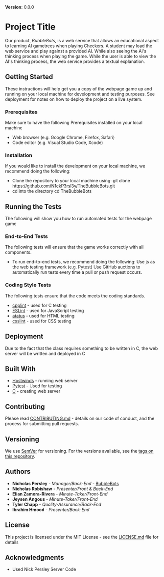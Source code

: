 **Version:** 0.0.0
# Project Title
Our product, _BubbleBots_, is a web service that allows an educational aspect to learning AI gametrees when playing Checkers. A student may load the web service and play against a provided AI. While also seeing the AI's thinking process when playing the game. While the user is able to view the AI's thinking process, the web service provides a textual explanation.

## Getting Started

These instructions will help get you a copy of the webpage game up and running on your local machine for development and testing purposes. See deployment for notes on how to deploy the project on a live system.

### Prerequisites
Make sure to have the following Prerequisites installed on your local machine
- Web browser (e.g. Google Chrome, Firefox, Safari)
- Code editor (e.g. Visual Studio Code, Xcode)
  
### Installation
If you would like to install the development on your local machine, we recommend doing the following:
- Clone the repository to your local machine using:
    git clone https://github.com/N1ckP3rsl3y/TheBubbleBots.git
- cd into the directory
    cd TheBubbleBots
  
## Running the Tests
The following will show you how to run automated tests for the webpage game

### End-to-End Tests
The following tests will ensure that the game works correctly with all components.
- To run end-to-end tests, we recommend doing the following:
    Use js as the web testing framework (e.g. Pytest)
    Use GitHub auctions to automatically run tests every time a pull or push request occurs.
    
### Coding Style Tests
The following tests ensure that the code meets the coding standards.
* [cpplint](https://github.com/cpplint/cpplint) - used for C testing
* [ESLint](https://eslint.org/) - used for JavaScript testing 
* [atatus](https://www.atatus.com/) - used for HTML testing
* [csslint](http://csslint.net/) - used for CSS testing

## Deployment

Due to the fact that the class requires something to be written in C, the web server will be written and deployed in C

## Built With

* [Hostwinds](https://www.hostwinds.com/) - running web server
* [Pytest](https://docs.pytest.org/en/7.4.x/contents.html#) - Used for testing
* [C](https://www.cprogramming.com/) - creating web server

## Contributing

Please read [CONTRIBUTING.md](https://github.com/N1ckP3rsl3y/TheBubbleBots/blob/main/CONTRIBUTING.md) - details on our code of conduct, and the process for submitting pull requests.

## Versioning

We use [SemVer](http://semver.org/) for versioning. For the versions available, see the [tags on this repository](https://github.com/N1ckP3rsl3y/TheBubbleBots/tags). 

## Authors

* **Nicholas Persley** - *Manager/Back-End* - [BubbleBots](https://github.com/N1ckP3rsl3y/TheBubbleBots)
* **Nicholas Robishaw** - *Presenter/Front & Back-End*
* **Elian Zamora-Rivera** - *Minute-Taker/Front-End*
* **Jeysen Angous** - *Minute-Taker/Front-End*
* **Tyler Chapp** - *Quality-Assurance/Back-End*
* **Ibrahim Hmood** - *Presenter/Back-End*

## License

This project is licensed under the MIT License - see the [LICENSE.md](LICENSE.md) file for details

## Acknowledgments

* Used Nick Persley Server Code
